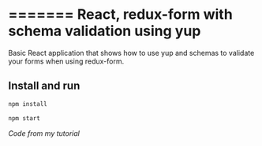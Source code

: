 =======
React, redux-form with schema validation using yup
=======

Basic React application that shows how to use yup and schemas to validate your forms when using redux-form.

## Install and run

```js  
npm install

npm start
```

*Code from my tutorial*

